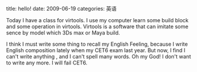 title: hello!
date: 2009-06-19
categories: 英语

Today I have a class for virtools. I use my computer learn some build block and some operation in virtools. Virtools is a software that can imitate some sence by model which 3Ds max or Maya build.  
  
I think I must write some thing to recall my English Feeling, because I write English composition lately when my CET6 exam last year. But now, I find I can't write anything , and I can't spell many words. Oh my God! I don't want to write any more. I will fail CET6.
